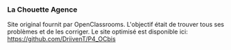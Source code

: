 ### La Chouette Agence

Site original fournit par OpenClassrooms.
L'objectif était de trouver tous ses problèmes et de les corriger.
Le site optimisé est disponible ici: https://github.com/DriivenT/P4_OCbis
